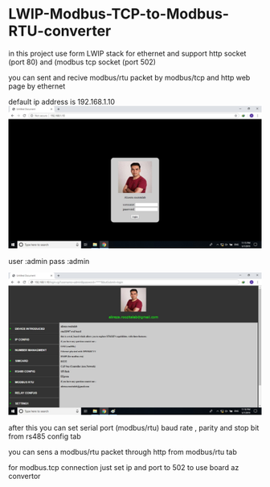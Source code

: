 # LWIP-Modbus-TCP-to-Modbus-RTU-converter
in this project use form LWIP stack for ethernet and support http socket (port 80) and (modbus tcp socket (port 502)

you can sent and recive modbus/rtu packet  by modbus/tcp and http web page by ethernet

default  ip address is 192.168.1.10
![alt text](https://github.com/ARoozitalab/LWIP-Modbus-TCP-to-Modbus-RTU-converter/blob/master/Untitled1.jpg "login menu")

user :admin
pass :admin

![alt text](https://github.com/ARoozitalab/LWIP-Modbus-TCP-to-Modbus-RTU-converter/blob/master/Untitled2.jpg "login menu")


after this you can set serial port (modbus/rtu) baud rate , parity and stop bit from rs485 config tab
 
you can sens a modbus/rtu packet through http from modbus/rtu tab
 

for modbus.tcp connection just set ip and port to 502 to use board az convertor
